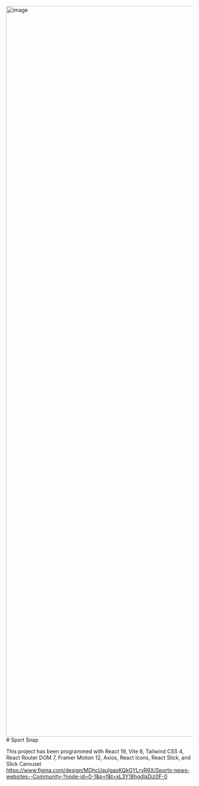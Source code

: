 <img width="3795" height="1975" alt="image" src="https://github.com/user-attachments/assets/fae020cf-9c67-42fa-bf9a-3d7688b9341f" />
# Sport Snap

This project has been programmed with React 19, Vite 6, Tailwind CSS 4, React Router DOM 7, Framer Motion 12, Axios, React Icons, React Slick, and Slick Carousel.
https://www.figma.com/design/MDhcUauIgaoKQkGYLryR6X/Sports-news-websites--Community-?node-id=0-1&p=f&t=xL3Y18hgdlaDiz0F-0
